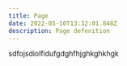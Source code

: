 ```yaml
---
title: Page
date: 2022-05-10T13:32:01.848Z
description: Page defenition
---
```

sdfojsdiolfidufgdghfhjghkghkhgk